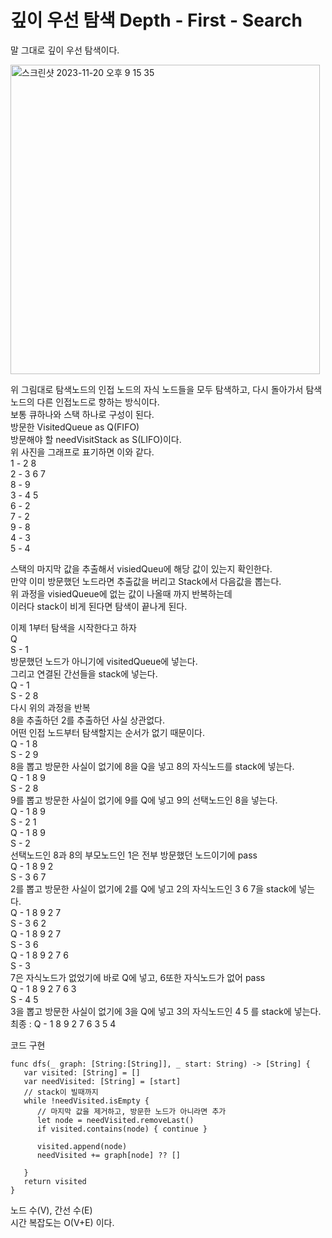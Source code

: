 # 깊이 우선 탐색 Depth - First - Search   
말 그대로 깊이 우선 탐색이다.   
   
<img width="495" alt="스크린샷 2023-11-20 오후 9 15 35" src="https://github.com/ww5702/Swift_Coding_Test/assets/60501045/3933dddb-2f50-404a-b981-056e54c7e537">   
   
위 그림대로 탐색노드의 인접 노드의 자식 노드들을 모두 탐색하고, 다시 돌아가서 탐색노드의 다른 인접노드로 향하는 방식이다.   
보통 큐하나와 스택 하나로 구성이 된다.   
방문한 VisitedQueue as Q(FIFO)   
방문해야 할 needVisitStack as S(LIFO)이다.   
위 사진을 그래프로 표기하면 이와 같다.   
1 - 2 8   
2 - 3 6 7   
8 - 9   
3 - 4 5   
6 - 2   
7 - 2   
9 - 8   
4 - 3   
5 - 4   
   
스택의 마지막 값을 추출해서 visiedQueu에 해당 값이 있는지 확인한다.   
만약 이미 방문했던 노드라면 추출값을 버리고 Stack에서 다음값을 뽑는다.   
위 과정을 visiedQueue에 없는 값이 나올때 까지 반복하는데   
이러다 stack이 비게 된다면 탐색이 끝나게 된다.   

   
이제 1부터 탐색을 시작한다고 하자   
Q   
S - 1   
방문했던 노드가 아니기에 visitedQueue에 넣는다.   
그리고 연결된 간선들을 stack에 넣는다.   
Q - 1   
S - 2 8   
다시 위의 과정을 반복   
8을 추출하던 2를 추출하던 사실 상관없다.   
어떤 인접 노드부터 탐색할지는 순서가 없기 때문이다.   
Q - 1 8   
S - 2 9   
8을 뽑고 방문한 사실이 없기에 8을 Q을 넣고 8의 자식노드를 stack에 넣는다.   
Q - 1 8 9   
S - 2 8   
9를 뽑고 방문한 사실이 없기에 9를 Q에 넣고 9의 선택노드인 8을 넣는다.   
Q - 1 8 9   
S - 2 1   
Q - 1 8 9   
S - 2   
선택노드인 8과 8의 부모노드인 1은 전부 방문했던 노드이기에 pass   
Q - 1 8 9 2   
S - 3 6 7   
2를 뽑고 방문한 사실이 없기에 2를 Q에 넣고 2의 자식노드인 3 6 7을 stack에 넣는다.   
Q - 1 8 9 2 7   
S - 3 6 2   
Q - 1 8 9 2 7   
S - 3 6   
Q - 1 8 9 2 7 6   
S - 3   
7은 자식노드가 없었기에 바로 Q에 넣고, 6또한 자식노드가 없어 pass   
Q - 1 8 9 2 7 6 3   
S - 4 5   
3을 뽑고 방문한 사실이 없기에 3을 Q에 넣고 3의 자식노드인 4 5 를 stack에 넣는다.   
최종 : Q - 1 8 9 2 7 6 3 5 4

코드 구현   
```
func dfs(_ graph: [String:[String]], _ start: String) -> [String] {
   var visited: [String] = []
   var needVisited: [String] = [start]
   // stack이 빌때까지
   while !needVisited.isEmpty {
      // 마지막 값을 제거하고, 방문한 노드가 아니라면 추가  
      let node = needVisited.removeLast()
      if visited.contains(node) { continue }
   
      visited.append(node)
      needVisited += graph[node] ?? []
      
   }
   return visited
}
```
노드 수(V), 간선 수(E)    
시간 복잡도는 O(V+E) 이다.   
